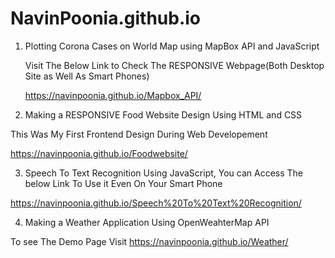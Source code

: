 # NavinPoonia.github.io
1) Plotting Corona Cases on World Map using MapBox API and JavaScript

      Visit The Below Link to Check The RESPONSIVE Webpage(Both Desktop Site as Well As Smart Phones)

      https://navinpoonia.github.io/Mapbox_API/


2) Making a RESPONSIVE Food Website Design Using HTML and CSS

  This Was My First Frontend Design During Web Developement

  https://navinpoonia.github.io/Foodwebsite/

3) Speech To Text Recognition Using JavaScript, You can Access The below Link To Use it Even On Your Smart Phone

  https://navinpoonia.github.io/Speech%20To%20Text%20Recognition/
  
  4) Making a Weather Application Using OpenWeahterMap API
  
  To see The Demo Page Visit https://navinpoonia.github.io/Weather/

